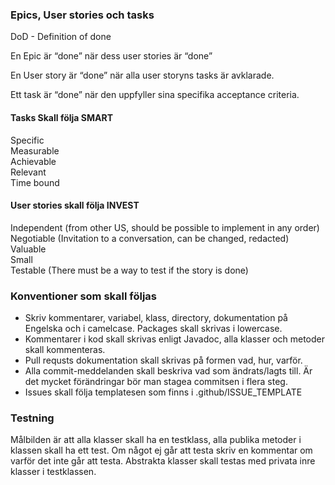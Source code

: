 ### Epics, User stories och tasks

DoD - Definition of done

En Epic är “done” när dess user stories är “done”

En User story är “done” när alla user storyns tasks är avklarade.

Ett task är “done” när den uppfyller sina specifika acceptance criteria. 

#### Tasks Skall följa SMART

Specific <br>
Measurable <br>
Achievable <br>
Relevant <br>
Time bound <br>

#### User stories skall följa INVEST

Independent (from other US, should be possible to implement in any order) <br>
Negotiable (Invitation to a conversation, can be changed, redacted) <br>
Valuable <br>
Small <br>
Testable (There must be a way to test if the story is done) <br>

### Konventioner som skall följas
* Skriv kommentarer, variabel, klass, directory, dokumentation på Engelska och i camelcase. Packages skall skrivas i lowercase.
* Kommentarer i kod skall skrivas enligt Javadoc, alla klasser och metoder skall kommenteras. 
* Pull requsts dokumentation skall skrivas på formen vad, hur, varför.
* Alla commit-meddelanden skall beskriva vad som ändrats/lagts till. Är det mycket förändringar bör man stagea commitsen i flera steg.
* Issues skall följa templatesen som finns i .github/ISSUE_TEMPLATE

### Testning
Målbilden är att alla klasser skall ha en testklass, alla publika metoder i klassen skall ha ett test. Om något ej går att testa skriv en kommentar om varför det inte går att testa. Abstrakta klasser skall testas med privata inre klasser i testklassen.

